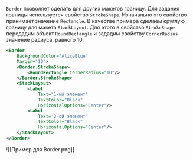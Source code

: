 `Border` позволяет сделать для других макетов границу. Для задания границы используется свойство `StrokeShape`. Изначально это свойство принимает значение `Rectangle`. В качестве примера сделаем круглую границу для макета `StackLayout`. Для этого в свойство `StrokeShape` передадим объект `RoundRectangle` и зададим свойству `CornerRadius` значение радиуса, равного 10.
```xml
<Border
    BackgroundColor="AliceBlue"
    Margin="10">
    <Border.StrokeShape>
        <RoundRectangle CornerRadius="10"/>
    </Border.StrokeShape>
    <StackLayout>
        <Label 
            Text="1-ый элемент" 
            TextColor="Black"
            HorizontalOptions="Center"/>
        <Label 
            Text="2-ой элемент"
            TextColor="Black"
            HorizontalOptions="Center"/>
    </StackLayout>
</Border>
```

![[Пример для Border.png]]